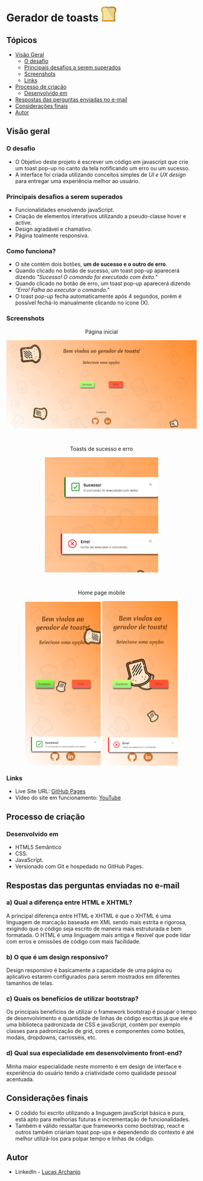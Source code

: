# Gerador de toasts <img src="https://github.com/Lucasarkh/toast-notification/blob/main/favicon.png" style="width: 40px; height: 40px;">

## Tópicos

- [Visão Geral](#visão-geral)
  - [O desafio](#o-desafio)
  - [Principais desafios a serem superados](#principais-desafios-a-serem-superados)
  - [Screenshots](#screenshots)
  - [Links](#links)
- [Processo de criação](#processo-de-criação)
  - [Desenvolvido em](#desenvolvido-em)
- [Respostas das perguntas enviadas no e-mail](#respostas-das-perguntas-enviadas-no-e-mail)
- [Considerações finais](#considerações-finais)
- [Autor](#autor)

## Visão geral

### O desafio

- O Objetivo deste projeto é escrever um código em javascript que crie um toast pop-up no canto da tela notificando um erro ou um sucesso.
- A interface foi criada utilizando conceitos simples de *UI e UX design* para entregar uma experiência melhor ao usuário.

### Principais desafios a serem superados

- Funcionalidades envolvendo javaScript.
- Criação de elementos interativos utilizando a pseudo-classe hover e active.
- Design agradável e chamativo.
- Página toalmente responsiva.

### Como funciona?

- O site contém dois botões, **um de sucesso e o outro de erro**. <br>
- Quando clicado no botão de sucesso, um toast pop-up aparecerá dizendo *"Sucesso! O comando foi executado com êxito."* <br>
- Quando clicado no botão de erro, um toast pop-up aparecerá dizendo *"Erro! Falha ao executar o comando."* <br>
- O toast pop-up fecha automaticamente após 4 segundos, porém é possível fechá-lo manualmente clicando no ícone (X).

### Screenshots

<p align="center"> Página inicial </p>
<p align="center">
  <img align="center" src="https://github.com/Lucasarkh/toast-notification/blob/main/Screenshots/01.png" width="800" title="Página inicial">
</p>

<br>

<p align="center"> Toasts de sucesso e erro </p>
<p align="center">
  <img align="center" src="https://github.com/Lucasarkh/toast-notification/blob/main/Screenshots/02.png" width="300" title="toast de sucesso">
  <img align="center" src="https://github.com/Lucasarkh/toast-notification/blob/main/Screenshots/03.png" width="300" title="toast de erro">
</p>

<br>

<p align="center"> Home page mobile </p>
<p align="center">
  <img align="center" src="https://github.com/Lucasarkh/toast-notification/blob/main/Screenshots/04.png" width="200" title="mobile success toast">
    <img align="center" src="https://github.com/Lucasarkh/toast-notification/blob/main/Screenshots/05.png" width="200" title="mobile success toast">
</p>

### Links

- Live Site URL: [GitHub Pages](https://lucasarkh.github.io/toast-notification//)
- Vídeo do site em funcionamento: [YouTube](https://youtu.be/iBgP4_vcFL0)

## Processo de criação

### Desenvolvido em

- HTML5 Semântico
- CSS.
- JavaScript.
- Versionado com Git e hospedado no GitHub Pages.

## Respostas das perguntas enviadas no e-mail

### a) Qual a diferença entre HTML e XHTML?
A principal diferença entre HTML e XHTML é que o XHTML é uma linguagem de marcação baseada em XML sendo mais estrita e rigorosa, exigindo que o código seja escrito de maneira mais estruturada e bem formatada. O HTML é uma linguagem mais antiga e flexível que pode lidar com erros e omissões de código com mais facilidade.

### b) O que é um design responsivo?
Design responsivo é basicamente a capacidade de uma página ou aplicativo estarem configurados para serem mostrados em diferentes tamanhos de telas.

### c) Quais os benefícios de utilizar bootstrap?
Os principais benefícios de utilizar o framework bootstrap é poupar o tempo de desenvolvimento e quantidade de linhas de código escritas já que ele é uma biblioteca padronizada de CSS e javaScript, contém por exemplo classes para padronização de grid, cores e componentes como botões, modais, dropdowns, carrosséis, etc.

### d) Qual sua especialidade em desenvolvimento front-end?
Minha maior especialidade neste momento é em design de interface e experiência do usuário tendo a criatividade como qualidade pessoal acentuada.

## Considerações finais

- O códido foi escrito utilizando a linguagem javaScript básica e pura, está apto para melhorias futuras e incrementação de funcionalidades.
- Também é válido ressaltar que frameworks como bootstrap, react e outros também criariam toast pop-ups e dependendo do contexto é até melhor utilizá-los para polpar tempo e linhas de código.

## Autor

- LinkedIn - [Lucas Archanjo](https://www.linkedin.com/in/lucasarkh)

